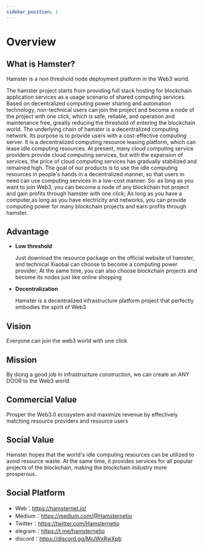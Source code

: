 ```yaml
---
sidebar_position: 1
---
```


# Overview

## What is Hamster?

Hamster is a non threshold node deployment platform in the Web3 world.

The hamster project starts from providing full stack hosting for blockchain application services as a usage scenario of shared computing services. Based on decentralized computing power sharing and automation technology, non-technical users can join the project and become a node of the project with one click, which is safe, reliable, and operation and maintenance free, greatly reducing the threshold of entering the blockchain world. The underlying chain of hamster is a decentralized computing network. lts purpose is to provide users with a cost-effective computing server. lt is a decentralized computing resource leasing platform, which can lease idle computing resources. At present, many cloud computing service providers provide cloud computing services, but with the expansion of services, the price of cloud computing services has gradually stabilized and remained high. The goal of our products is to use the idle computing resources in people's hands in a decentralized manner, so that users in need can use computing services in a low-cost manner. So: as long as you want to join Web3, you can become a node of any blockchain hot project and gain profits through hamster with one click; As long as you have a computer,as long as you have electricity and networks, you can provide computing power for many blockchain projects and earn profits through hamster.

## Advantage

- **Low threshold**

  Just download the resource package on the official website of hamster, and technical Xiaobai can choose to become a computing power provider; At the same time, you can also choose blockchain projects and become its nodes just like online shopping

- **Decentralization**

  Hamster is a decentralized infrastructure platform project that perfectly embodies the spirit of Web3

## Vision

Everyone can join the web3 world with one click

## Mission

By doing a good job in infrastructure construction, we can create an ANY DOOR to the Web3 world

## Commercial Value

Prosper the Web3.0 ecosystem and maximize revenue by effectively matching resource providers and resource users

## Social Value

Hamster hopes that the world's idle computing resources can be utilized to avoid resource waste. At the same time, it provides services for all popular projects of the blockchain, making the blockchain industry more prosperous.

## Social Platform

- Web：<https://hamsternet.io/>
- Medium：<https://medium.com/@Hamsternetio>
- Twitter：<https://twitter.com/Hamsternetio>
- elegram：<https://t.me/hamsternetio>
- discord：<https://discord.gg/MrJWxRwXpb>
